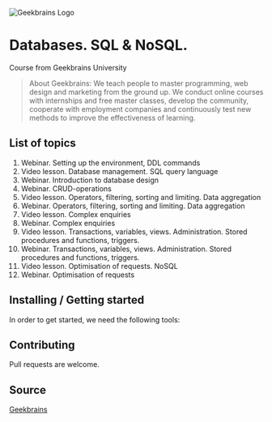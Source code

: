 ![Geekbrains Logo](https://github.com/ilyastartsdata/introductiontopython/blob/master/gb.png)

# Databases. SQL & NoSQL.

Course from Geekbrains University

> About Geekbrains: We teach people to master programming, web design and marketing from the ground up. We conduct online courses with internships and free master classes, develop the community, cooperate with employment companies and continuously test new methods to improve the effectiveness of learning.

## List of topics

1. Webinar. Setting up the environment, DDL commands
2. Video lesson. Database management. SQL query language
3. Webinar. Introduction to database design
4. Webinar. CRUD-operations
5. Video lesson. Operators, filtering, sorting and limiting. Data aggregation
6. Webinar. Operators, filtering, sorting and limiting. Data aggregation
7. Video lesson. Complex enquiries
8. Webinar. Complex enquiries
9. Video lesson. Transactions, variables, views. Administration. Stored procedures and functions, triggers.
10. Webinar. Transactions, variables, views. Administration. Stored procedures and functions, triggers.
11. Video lesson. Optimisation of requests. NoSQL
12. Webinar. Optimisation of requests

## Installing / Getting started

In order to get started, we need the following tools:
 
 
 
 
 
 
 
## Contributing

Pull requests are welcome.

## Source

[Geekbrains](https://geekbrains.ru)
